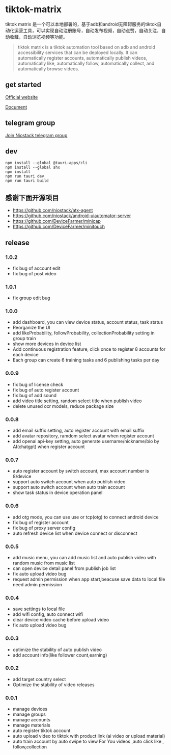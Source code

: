# tiktok-matrix

tiktok matrix 是一个可以本地部署的，基于adb和android无障碍服务的tiktok自动化运营工具，可以实现自动注册账号，自动发布视频，自动点赞，自动关注，自动收藏，自动浏览视频等功能。
> tiktok matrix is a tiktok automation tool based on adb and android accessibility services that can be deployed locally. It can automatically register accounts, automatically publish videos, automatically like, automatically follow, automatically collect, and automatically browse videos.

## get started

[Official website](https://niostack.com)

[Document](https://doc.niostack.com)

## telegram group

[Join Niostack telegram group](https://t.me/+iGhozoBfAbI5YmE1)

## dev

```shell
npm install --global @tauri-apps/cli
npm install --global shx
npm install
npm run tauri dev
npm run tauri build
```

## 感谢下面开源项目

* <https://github.com/niostack/atx-agent>
* <https://github.com/niostack/android-uiautomator-server>
* <https://github.com/DeviceFarmer/minicap>
* <https://github.com/DeviceFarmer/minitouch>

## release

### 1.0.2

* fix bug of account edit
* fix bug of post video

### 1.0.1

* fix group edit bug

### 1.0.0

* add dashboard, you can view device status, account status, task status
* Reorganize the UI
* add likeProbability, followProbability, collectionProbability setting in group train
* show more devices in device list
* Add continuous registration feature, click once to register 8 accounts for each device
* Each group can create 6 training tasks and 6 publishing tasks per day

### 0.0.9

* fix bug of license check
* fix bug of auto register account
* fix bug of add sound
* add video title setting, random select title when publish video
* delete unused ocr models, reduce package size

### 0.0.8

* add email suffix setting, auto register account with email suffix
* add avatar repository, ramdom select avatar when register account
* add openai api-key setting, auto generate username/nickname/bio by AI(chatgpt) when register account

### 0.0.7

* auto register account by switch account, max account number is 8/device
* support auto switch account when auto publish video
* support auto switch account when auto train account
* show task status in device operation panel

### 0.0.6

* add otg mode, you can use use or tcp(otg) to connect android device
* fix bug of register account
* fix bug of proxy server config
* auto refresh device list when device connect or disconnect

### 0.0.5

* add music menu, you can add music list and auto publish video with random music from music list
* can open device detail panel from publish job list
* fix auto upload video bug
* request admin permission when app start,beacuse save data to local file need admin permission

### 0.0.4

* save settings to local file
* add wifi config, auto connect wifi
* clear device video cache before upload video
* fix auto upload video bug

### 0.0.3

* optimize the stability of auto publish video
* add account info(like follower count,earning)

### 0.0.2

* add target country select
* Optimize the stability of video releases

### 0.0.1

* manage devices
* manage groups
* manage accounts
* manage materials
* auto register tiktok account
* auto upload video to tiktok with product link (ai video or upload material)
* auto train account by auto swipe to view For You videos ,auto click like , follow,collection
